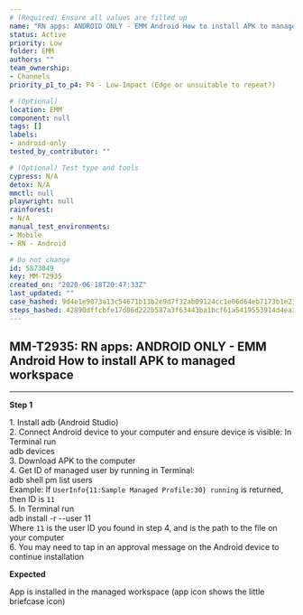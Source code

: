 ```yaml
---
# (Required) Ensure all values are filled up
name: "RN apps: ANDROID ONLY - EMM Android How to install APK to managed workspace"
status: Active
priority: Low
folder: EMM
authors: ""
team_ownership: 
- Channels
priority_p1_to_p4: P4 - Low-Impact (Edge or unsuitable to repeat?)

# (Optional)
location: EMM
component: null
tags: []
labels: 
- android-only
tested_by_contributor: ""

# (Optional) Test type and tools
cypress: N/A
detox: N/A
mmctl: null
playwright: null
rainforest: 
- N/A
manual_test_environments:
- Mobile
- RN - Android

# Do not change
id: 5873049
key: MM-T2935
created_on: "2020-06-18T20:47:33Z"
last_updated: ""
case_hashed: 9d4e1e9073a13c54671b13b2e9d7f32ab09124cc1e06d64eb7173b1e2135a930e37a4b034fd36c9f22cfa8f623a8106a
steps_hashed: 42890dffcbfe17d86d222b587a3f63443ba1bcf61a5419553914d4ea3d3e681637d76d2a2965536a11e0b105193061af
---
```


<!-- (Auto-generated) Based on frontmatter's "key" and "name" -->

## MM-T2935: RN apps: ANDROID ONLY - EMM Android How to install APK to managed workspace

---

**Step 1**

1\. Install adb (Android Studio)\
2\. Connect Android device to your computer and ensure device is visible: In Terminal run\
adb devices\
3\. Download APK to the computer\
4\. Get ID of managed user by running in Terminal:\
adb shell pm list users\
Example: If `UserInfo{11:Sample Managed Profile:30} running` is returned, then ID is `11`\
5\. In Terminal run\
adb install -r --user 11\
Where `11` is the user ID you found in step 4, and is the path to the file on your computer\
6\. You may need to tap in an approval message on the Android device to continue installation

**Expected**

App is installed in the managed workspace (app icon shows the little briefcase icon)

